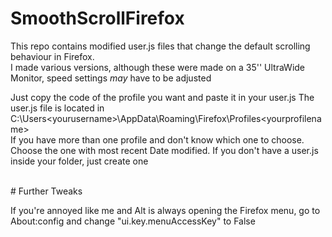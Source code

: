 # SmoothScrollFirefox

This repo contains modified user.js files that change the default scrolling behaviour in Firefox.<br>
I made various versions, although these were made on a 35'' UltraWide Monitor, speed settings *may* have to be adjusted<br>

Just copy the code of the profile you want and paste it in your user.js
The user.js file is located in C:\Users\<yourusername>\AppData\Roaming\Firefox\Profiles\<yourprofilename>\
If you have more than one profile and don't know which one to choose. Choose the one with most recent Date modified.
If you don't have a user.js inside your folder, just create one

<br>
# Further Tweaks

If you're annoyed like me and Alt is always opening the Firefox menu, go to About:config and change "ui.key.menuAccessKey" to False
